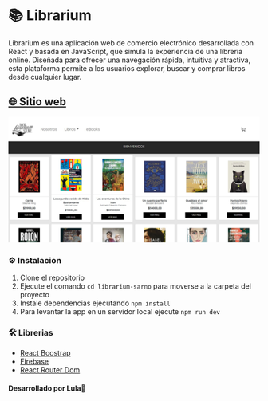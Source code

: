 
# 📚 Librarium
Librarium es una aplicación web de comercio electrónico desarrollada con React y basada en JavaScript, que simula la experiencia de una librería online. Diseñada para ofrecer una navegación rápida, intuitiva y atractiva, esta plataforma permite a los usuarios explorar, buscar y comprar libros desde cualquier lugar.

## [🌐 ​Sitio web]()
![image](/public/librarium-inicio.JPG)

### ⚙️​ Instalacion 
1. Clone el repositorio 
2. Ejecute el comando `cd librarium-sarno` para moverse a la carpeta del proyecto 
3. Instale dependencias ejecutando `npm install` 
4. Para levantar la app en un servidor local ejecute `npm run dev`

### 🛠️ Librerias 
- [React Boostrap](https://react-bootstrap.netlify.app/)
- [Firebase](https://console.firebase.google.com/u/3/?hl=es-419) 
- [React Router Dom](https://reactrouter.com/) 

#### Desarrollado por​ ​Lula🍓 ​ 